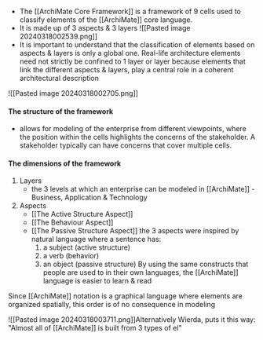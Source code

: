 - The [[ArchiMate Core Framework]] is a framework of 9 cells used to classify elements of the [[ArchiMate]] core language. 
- It is made up of 3 aspects & 3 layers
	![[Pasted image 20240318002539.png]]
- It is important to understand that the classification of elements based on aspects & layers is only a global one. Real-life architecture elements need not strictly be confined to 1 layer or layer because elements that link the different aspects & layers, play a central role in a coherent architectural description

![[Pasted image 20240318002705.png]]

#### The structure of the framework 
- allows for modeling of the enterprise from different viewpoints, where the position within the cells highlights the concerns of the stakeholder. A stakeholder typically can have concerns that cover multiple cells.

#### The dimensions of the framework
1. Layers
	- the 3 levels at which an enterprise can be modeled in [[ArchiMate]] - Business, Application & Technology
2. Aspects
	- [[The Active Structure Aspect]]
	- [[The Behaviour Aspect]]
	- [[The Passive Structure Aspect]]
		the 3 aspects were inspired by natural language where a sentence has:
		1. a subject (active structure)
		2. a verb (behavior)
		3. an object (passive structure)
By using the same constructs that people are used to in their own languages, the [[ArchiMate]] language is easier to learn & read

Since [[ArchiMate]] notation is a graphical language where elements are organized spatially, this order is of no consequence in modeling

![[Pasted image 20240318003711.png]]Alternatively Wierda, puts it this way:
"Almost all of [[ArchiMate]] is built from 3 types of el"

